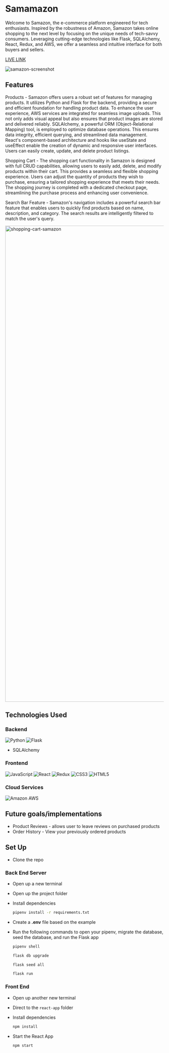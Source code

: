 # Samamazon

Welcome to Samazon, the e-commerce platform engineered for tech enthusiasts. Inspired by the robustness of Amazon, Samazon takes online shopping to the next level by focusing on the unique needs of tech-savvy consumers. Leveraging cutting-edge technologies like Flask, SQLAlchemy, React, Redux, and AWS, we offer a seamless and intuitive interface for both buyers and sellers.

[LIVE LINK](https://samazon-cd39.onrender.com/)

![samazon-screenshot](https://github.com/samhandels/Samazon/assets/123411173/17889e08-9b0b-44ee-9255-a9f9aac5e426)

## Features
Products - Samazon offers users a robust set of features for managing products. It utilizes Python and Flask for the backend, providing a secure and efficient foundation for handling product data. To enhance the user experience, AWS services are integrated for seamless image uploads. This not only adds visual appeal but also ensures that product images are stored and delivered reliably. SQLAlchemy, a powerful ORM (Object-Relational Mapping) tool, is employed to optimize database operations. This ensures data integrity, efficient querying, and streamlined data management. React's component-based architecture and hooks like useState and useEffect enable the creation of dynamic and responsive user interfaces. Users can easily create, update, and delete product listings.

Shopping Cart - The shopping cart functionality in Samazon is designed with full CRUD capabilities, allowing users to easily add, delete, and modify products within their cart. This provides a seamless and flexible shopping experience. Users can adjust the quantity of products they wish to purchase, ensuring a tailored shopping experience that meets their needs. The shopping journey is completed with a dedicated checkout page, streamlining the purchase process and enhancing user convenience.

Search Bar Feature - Samazon's navigation includes a powerful search bar feature that enables users to quickly find products based on name, description, and category. The search results are intelligently filtered to match the user's query.

<img width="1510" alt="shopping-cart-samazon" src="https://github.com/samhandels/Samazon/assets/123411173/2a2b91e8-09aa-43cc-8482-f92e088c6a44">


## Technologies Used

### Backend
![Python](https://img.shields.io/badge/Python-3776AB.svg?style=for-the-badge&logo=Python&logoColor=white)
![Flask](https://img.shields.io/badge/Flask-000000.svg?style=for-the-badge&logo=Flask&logoColor=white)
- SQLAlchemy

### Frontend
![JavaScript](https://img.shields.io/badge/JavaScript-F7DF1E.svg?style=for-the-badge&logo=JavaScript&logoColor=black)
![React](https://img.shields.io/badge/React-61DAFB.svg?style=for-the-badge&logo=React&logoColor=black)
![Redux](https://img.shields.io/badge/Redux-764ABC.svg?style=for-the-badge&logo=Redux&logoColor=white)
![CSS3](https://img.shields.io/badge/CSS3-1572B6.svg?style=for-the-badge&logo=CSS3&logoColor=white)
![HTML5](https://img.shields.io/badge/HTML5-E34F26.svg?style=for-the-badge&logo=HTML5&logoColor=white)

### Cloud Services
![Amazon AWS](https://img.shields.io/badge/Amazon%20AWS-232F3E.svg?style=for-the-badge&logo=Amazon-AWS&logoColor=white)

## Future goals/implementations
- Product Reviews - allows user to leave reviews on purchased products
- Order History - View your previously ordered products

## Set Up

- Clone the repo

### Back End Server

- Open up a new terminal

- Open up the project folder

- Install dependencies

  ```bash
  pipenv install -r requirements.txt
  ```

- Create a **.env** file based on the example

- Run the following commands to open your pipenv, migrate the database, seed the database, and run the Flask app

  ```bash
  pipenv shell
  ```

  ```bash
  flask db upgrade
  ```

  ```bash
  flask seed all
  ```

  ```bash
  flask run
  ```

### Front End

- Open up another new terminal

- Direct to the <code>react-app</code> folder

- Install dependencies

  ```bash
  npm install
  ```

- Start the React App

  ```bash
  npm start
  ```
